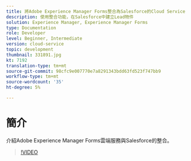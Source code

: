 ```yaml
---
title: 將Adobe Experience Manager Forms整合為Salesforce的Cloud Service
description: 使用整合功能，在Salesforce中建立Lead物件
solution: Experience Manager, Experience Manager Forms
type: Documentation
role: Developer
level: Beginner, Intermediate
version: cloud-service
topic: development
thumbnail: 331891.jpg
kt: 7192
translation-type: tm+mt
source-git-commit: 98cfc9e007770e7a8291343bdd63fd523f747bb9
workflow-type: tm+mt
source-wordcount: '35'
ht-degree: 5%

---
```


# 簡介

介紹Adobe Experience Manager Forms雲端服務與Salesforce的整合。

>[!VIDEO](https://video.tv.adobe.com/v/331891/?quality=12&learn=on)
